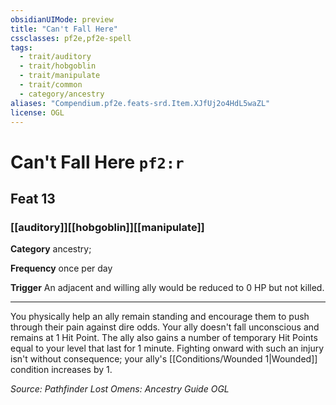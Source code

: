 ```yaml
---
obsidianUIMode: preview
title: "Can't Fall Here"
cssclasses: pf2e,pf2e-spell
tags:
  - trait/auditory
  - trait/hobgoblin
  - trait/manipulate
  - trait/common
  - category/ancestry
aliases: "Compendium.pf2e.feats-srd.Item.XJfUj2o4HdL5waZL"
license: OGL
---
```

# Can't Fall Here `pf2:r`
## Feat 13
### [[auditory]][[hobgoblin]][[manipulate]]

**Category** ancestry; 




**Frequency** once per day

**Trigger** An adjacent and willing ally would be reduced to 0 HP but not killed.

* * *

You physically help an ally remain standing and encourage them to push through their pain against dire odds. Your ally doesn't fall unconscious and remains at 1 Hit Point. The ally also gains a number of temporary Hit Points equal to your level that last for 1 minute. Fighting onward with such an injury isn't without consequence; your ally's [[Conditions/Wounded 1|Wounded]] condition increases by 1.

*Source: Pathfinder Lost Omens: Ancestry Guide*
*OGL*
